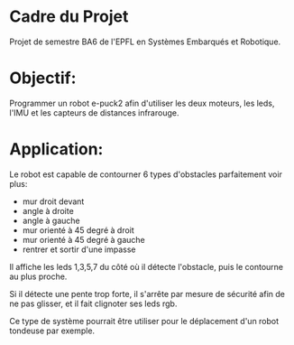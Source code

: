 # Cadre du Projet
Projet de semestre BA6 de l'EPFL en Systèmes Embarqués et Robotique.

# Objectif:
Programmer un robot e-puck2 afin d'utiliser les deux moteurs, les leds, l'IMU et les capteurs de distances infrarouge.

# Application:
Le robot est capable de  contourner 6 types d'obstacles parfaitement voir plus:
- mur droit devant
- angle à droite
- angle à gauche
- mur orienté à 45 degré à droit
- mur orienté à 45 degré à gauche
- rentrer et sortir d'une impasse

Il affiche les leds 1,3,5,7 du côté où il détecte l'obstacle, puis le contourne au plus proche.

Si il détecte une pente trop forte, il s'arrête par mesure de sécurité afin de ne pas glisser, et il fait clignoter ses leds rgb.

Ce type de système pourrait être utiliser pour le déplacement d'un robot tondeuse par exemple.
